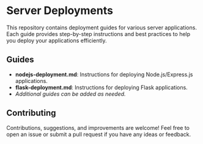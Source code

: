 # Server Deployments

This repository contains deployment guides for various server applications. Each guide provides step-by-step instructions and best practices to help you deploy your applications efficiently.

## Guides

- **nodejs-deployment.md**: Instructions for deploying Node.js/Express.js applications.
- **flask-deployment.md**: Instructions for deploying Flask applications.
- _Additional guides can be added as needed._

## Contributing

Contributions, suggestions, and improvements are welcome! Feel free to open an issue or submit a pull request if you have any ideas or feedback.
